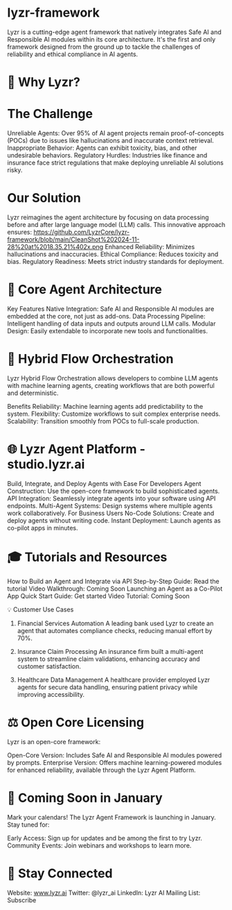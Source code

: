 # lyzr-framework
Lyzr is a cutting-edge agent framework that natively integrates Safe AI and Responsible AI modules within its core architecture. It's the first and only framework designed from the ground up to tackle the challenges of reliability and ethical compliance in AI agents.
# 🚀 Why Lyzr?
# The Challenge
Unreliable Agents: Over 95% of AI agent projects remain proof-of-concepts (POCs) due to issues like hallucinations and inaccurate context retrieval.
Inappropriate Behavior: Agents can exhibit toxicity, bias, and other undesirable behaviors.
Regulatory Hurdles: Industries like finance and insurance face strict regulations that make deploying unreliable AI solutions risky.
# Our Solution
Lyzr reimagines the agent architecture by focusing on data processing before and after large language model (LLM) calls. This innovative approach ensures:
https://github.com/LyzrCore/lyzr-framework/blob/main/CleanShot%202024-11-28%20at%2018.35.21%402x.png
Enhanced Reliability: Minimizes hallucinations and inaccuracies.
Ethical Compliance: Reduces toxicity and bias.
Regulatory Readiness: Meets strict industry standards for deployment.

# 🧩 Core Agent Architecture


Key Features
Native Integration: Safe AI and Responsible AI modules are embedded at the core, not just as add-ons.
Data Processing Pipeline: Intelligent handling of data inputs and outputs around LLM calls.
Modular Design: Easily extendable to incorporate new tools and functionalities.

# 🔄 Hybrid Flow Orchestration
Lyzr Hybrid Flow Orchestration allows developers to combine LLM agents with machine learning agents, creating workflows that are both powerful and deterministic.

Benefits
Reliability: Machine learning agents add predictability to the system.
Flexibility: Customize workflows to suit complex enterprise needs.
Scalability: Transition smoothly from POCs to full-scale production.

# 🌐 Lyzr Agent Platform - studio.lyzr.ai
Build, Integrate, and Deploy Agents with Ease
For Developers
Agent Construction: Use the open-core framework to build sophisticated agents.
API Integration: Seamlessly integrate agents into your software using API endpoints.
Multi-Agent Systems: Design systems where multiple agents work collaboratively.
For Business Users
No-Code Solutions: Create and deploy agents without writing code.
Instant Deployment: Launch agents as co-pilot apps in minutes.

# 🎓 Tutorials and Resources
How to Build an Agent and Integrate via API
Step-by-Step Guide: Read the tutorial
Video Walkthrough: Coming Soon
Launching an Agent as a Co-Pilot App
Quick Start Guide: Get started
Video Tutorial: Coming Soon

💡 Customer Use Cases
1. Financial Services Automation
A leading bank used Lyzr to create an agent that automates compliance checks, reducing manual effort by 70%.



2. Insurance Claim Processing
An insurance firm built a multi-agent system to streamline claim validations, enhancing accuracy and customer satisfaction.



3. Healthcare Data Management
A healthcare provider employed Lyzr agents for secure data handling, ensuring patient privacy while improving accessibility.

# ⚖️ Open Core Licensing
Lyzr is an open-core framework:

Open-Core Version: Includes Safe AI and Responsible AI modules powered by prompts.
Enterprise Version: Offers machine learning-powered modules for enhanced reliability, available through the Lyzr Agent Platform.

# 📅 Coming Soon in January
Mark your calendars! The Lyzr Agent Framework is launching in January. Stay tuned for:

Early Access: Sign up for updates and be among the first to try Lyzr.
Community Events: Join webinars and workshops to learn more.

# 📣 Stay Connected
Website: www.lyzr.ai
Twitter: @lyzr_ai
LinkedIn: Lyzr AI
Mailing List: Subscribe

